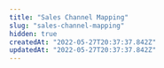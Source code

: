 ```yaml
---
title: "Sales Channel Mapping"
slug: "sales-channel-mapping"
hidden: true
createdAt: "2022-05-27T20:37:37.842Z"
updatedAt: "2022-05-27T20:37:37.842Z"
---
```

